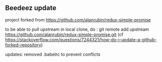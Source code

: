 ## Beedeez update

project forked from https://github.com/alanrubin/redux-simple-promise

to be able to pull upstream in local clone, do :
git remote add upstream https://github.com/alanrubin/redux-simple-promise.git
(cf https://stackoverflow.com/questions/7244321/how-do-i-update-a-github-forked-repository)

updates:
removed .babelrc to prevent conflicts
